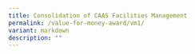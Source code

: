 ```yaml
---
title: Consolidation of CAAS Facilities Management
permalink: /value-for-money-award/vm1/
variant: markdown
description: ""
---
```

